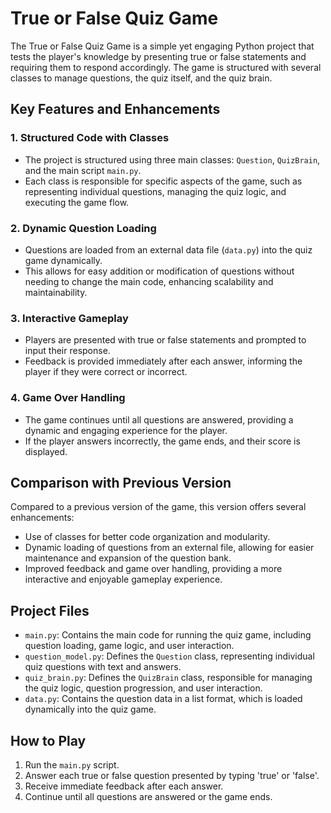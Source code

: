 # True or False Quiz Game

The True or False Quiz Game is a simple yet engaging Python project that tests the player's knowledge by presenting true or false statements and requiring them to respond accordingly. The game is structured with several classes to manage questions, the quiz itself, and the quiz brain.

## Key Features and Enhancements

### 1. Structured Code with Classes
- The project is structured using three main classes: `Question`, `QuizBrain`, and the main script `main.py`.
- Each class is responsible for specific aspects of the game, such as representing individual questions, managing the quiz logic, and executing the game flow.

### 2. Dynamic Question Loading
- Questions are loaded from an external data file (`data.py`) into the quiz game dynamically.
- This allows for easy addition or modification of questions without needing to change the main code, enhancing scalability and maintainability.

### 3. Interactive Gameplay
- Players are presented with true or false statements and prompted to input their response.
- Feedback is provided immediately after each answer, informing the player if they were correct or incorrect.

### 4. Game Over Handling
- The game continues until all questions are answered, providing a dynamic and engaging experience for the player.
- If the player answers incorrectly, the game ends, and their score is displayed.

## Comparison with Previous Version

Compared to a previous version of the game, this version offers several enhancements:

- Use of classes for better code organization and modularity.
- Dynamic loading of questions from an external file, allowing for easier maintenance and expansion of the question bank.
- Improved feedback and game over handling, providing a more interactive and enjoyable gameplay experience.

## Project Files

- `main.py`: Contains the main code for running the quiz game, including question loading, game logic, and user interaction.
- `question_model.py`: Defines the `Question` class, representing individual quiz questions with text and answers.
- `quiz_brain.py`: Defines the `QuizBrain` class, responsible for managing the quiz logic, question progression, and user interaction.
- `data.py`: Contains the question data in a list format, which is loaded dynamically into the quiz game.

## How to Play

1. Run the `main.py` script.
2. Answer each true or false question presented by typing 'true' or 'false'.
3. Receive immediate feedback after each answer.
4. Continue until all questions are answered or the game ends.